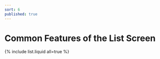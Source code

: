 ```yaml
---
sort: 6
published: true
---
```


# Common Features of the List Screen

{% include list.liquid all=true %}
